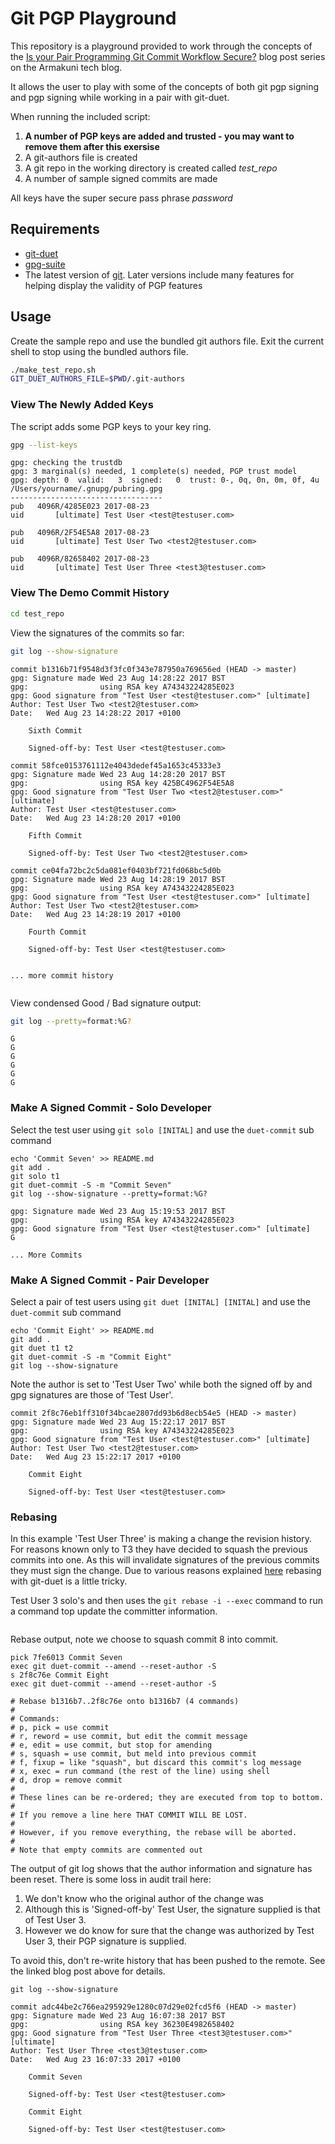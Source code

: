 # Git PGP Playground

This repository is a playground provided to work through the concepts of the [Is your Pair Programming Git Commit 
Workflow Secure?]() blog post series on the Armakuni tech blog. 

It allows the user to play with some of the concepts of both git pgp signing and pgp signing while working 
in a pair with git-duet. 

When running the included script: 

1. **A number of PGP keys are added and trusted - you may want to remove them after this exersise**
1. A git-authors file is created
1. A git repo in the working directory is created called *test_repo*
1. A number of sample signed commits are made 

All keys have the super secure pass phrase *password* 

## Requirements

- [git-duet](https://github.com/git-duet/git-duet)
- [gpg-suite](https://gpgtools.org/)
- The latest version of [git](https://git-scm.com/). Later versions include many features for helping display the validity of PGP features

## Usage

Create the sample repo and use the bundled git authors file. Exit the current shell to stop using the bundled authors 
file. 

```bash
./make_test_repo.sh
GIT_DUET_AUTHORS_FILE=$PWD/.git-authors
```

### View The Newly Added Keys

The script adds some PGP keys to your key ring. 

```bash
gpg --list-keys

``` 

```
gpg: checking the trustdb
gpg: 3 marginal(s) needed, 1 complete(s) needed, PGP trust model
gpg: depth: 0  valid:   3  signed:   0  trust: 0-, 0q, 0n, 0m, 0f, 4u
/Users/yourname/.gnupg/pubring.gpg
----------------------------------
pub   4096R/4285E023 2017-08-23
uid       [ultimate] Test User <test@testuser.com>

pub   4096R/2F54E5A8 2017-08-23
uid       [ultimate] Test User Two <test2@testuser.com>

pub   4096R/82658402 2017-08-23
uid       [ultimate] Test User Three <test3@testuser.com>
```

### View The Demo Commit History

```bash
cd test_repo
```

View the signatures of the commits so far:

```bash
git log --show-signature
```

```
commit b1316b71f9548d3f3fc0f343e787950a769656ed (HEAD -> master)
gpg: Signature made Wed 23 Aug 14:28:22 2017 BST
gpg:                using RSA key A74343224285E023
gpg: Good signature from "Test User <test@testuser.com>" [ultimate]
Author: Test User Two <test2@testuser.com>
Date:   Wed Aug 23 14:28:22 2017 +0100

    Sixth Commit

    Signed-off-by: Test User <test@testuser.com>

commit 58fce0153761112e4043dedef45a1653c45333e3
gpg: Signature made Wed 23 Aug 14:28:20 2017 BST
gpg:                using RSA key 425BC4962F54E5A8
gpg: Good signature from "Test User Two <test2@testuser.com>" [ultimate]
Author: Test User <test@testuser.com>
Date:   Wed Aug 23 14:28:20 2017 +0100

    Fifth Commit

    Signed-off-by: Test User Two <test2@testuser.com>

commit ce04fa72bc2c5da081ef0403bf721fd068bc5d0b
gpg: Signature made Wed 23 Aug 14:28:19 2017 BST
gpg:                using RSA key A74343224285E023
gpg: Good signature from "Test User <test@testuser.com>" [ultimate]
Author: Test User Two <test2@testuser.com>
Date:   Wed Aug 23 14:28:19 2017 +0100

    Fourth Commit

    Signed-off-by: Test User <test@testuser.com>
    
    
... more commit history     
    
```

View condensed Good / Bad signature output: 

```bash 
git log --pretty=format:%G?
```

```
G
G
G
G
G
G
```

### Make A Signed Commit - Solo Developer

Select the test user using `git solo [INITAL]` and use the `duet-commit` sub command

```
echo 'Commit Seven' >> README.md
git add .
git solo t1
git duet-commit -S -m "Commit Seven"
git log --show-signature --pretty=format:%G?
```

```
gpg: Signature made Wed 23 Aug 15:19:53 2017 BST
gpg:                using RSA key A74343224285E023
gpg: Good signature from "Test User <test@testuser.com>" [ultimate]
G

... More Commits
```

### Make A Signed Commit - Pair Developer

Select a pair of test users using `git duet [INITAL] [INITAL]` and use the `duet-commit` sub command

```
echo 'Commit Eight' >> README.md
git add .
git duet t1 t2
git duet-commit -S -m "Commit Eight"
git log --show-signature
```

Note the author is set to 'Test User Two' while both the signed off by and gpg signatures are those of 'Test User'.

```
commit 2f8c76eb1ff310f34bcae2807dd93b6d8ecb54e5 (HEAD -> master)
gpg: Signature made Wed 23 Aug 15:22:17 2017 BST
gpg:                using RSA key A74343224285E023
gpg: Good signature from "Test User <test@testuser.com>" [ultimate]
Author: Test User Two <test2@testuser.com>
Date:   Wed Aug 23 15:22:17 2017 +0100

    Commit Eight

    Signed-off-by: Test User <test@testuser.com>
```

### Rebasing

In this example 'Test User Three' is making a change the revision history. For reasons known only to T3 they have 
decided to squash the previous commits into one. As this will invalidate signatures of the previous commits they must 
sign the change. Due to various reasons explained [here](https://github.com/git-duet/git-duet/pull/25) rebasing with 
git-duet is a little tricky.

Test User 3 solo's and then uses the `git rebase -i --exec` command to run a command top update the committer 
information. 

```

```  

Rebase output, note we choose to squash commit 8 into commit. 

```
pick 7fe6013 Commit Seven
exec git duet-commit --amend --reset-author -S
s 2f8c76e Commit Eight
exec git duet-commit --amend --reset-author -S

# Rebase b1316b7..2f8c76e onto b1316b7 (4 commands)
#
# Commands:
# p, pick = use commit
# r, reword = use commit, but edit the commit message
# e, edit = use commit, but stop for amending
# s, squash = use commit, but meld into previous commit
# f, fixup = like "squash", but discard this commit's log message
# x, exec = run command (the rest of the line) using shell
# d, drop = remove commit
#
# These lines can be re-ordered; they are executed from top to bottom.
#
# If you remove a line here THAT COMMIT WILL BE LOST.
#
# However, if you remove everything, the rebase will be aborted.
#
# Note that empty commits are commented out
```

The output of git log shows that the author information and signature has been reset. There is some loss in audit trail 
here: 

1. We don't know who the original author of the change was
1. Although this is 'Signed-off-by' Test User, the signature supplied is that of Test User 3. 
1. However we do know for sure that the change was authorized by Test User 3, their PGP signature is supplied. 

To avoid this, don't re-write history that has been pushed to the remote. See the linked blog post above for details.   

```
git log --show-signature
```

```
commit adc44be2c766ea295929e1280c07d29e02fcd5f6 (HEAD -> master)
gpg: Signature made Wed 23 Aug 16:07:38 2017 BST
gpg:                using RSA key 36230E4982658402
gpg: Good signature from "Test User Three <test3@testuser.com>" [ultimate]
Author: Test User Three <test3@testuser.com>
Date:   Wed Aug 23 16:07:33 2017 +0100

    Commit Seven

    Signed-off-by: Test User <test@testuser.com>

    Commit Eight

    Signed-off-by: Test User <test@testuser.com>
```
